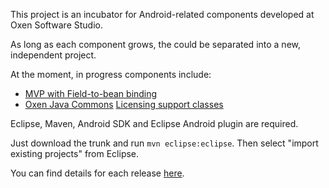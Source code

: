 This project is an incubator for Android-related components developed at Oxen Software Studio.

As long as each component grows, the could be separated into a new, independent project.

At the moment, in progress components include:
  * [MVP with Field-to-bean binding](Property.md)
  * [Oxen Java Commons](http://oxenjavacommons.googlecode.com) [Licensing support classes](License.md)

Eclipse, Maven, Android SDK and Eclipse Android plugin are required.

Just download the trunk and run `mvn eclipse:eclipse`. Then select "import existing projects" from Eclipse.

You can find  details for each release [here](Releases.md).